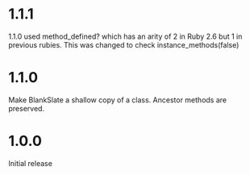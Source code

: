 # 1.1.1

1.1.0 used method_defined? which has an arity of 2 in Ruby 2.6 but 1 in previous rubies.
This was changed to check instance_methods(false)

# 1.1.0

Make BlankSlate a shallow copy of a class. Ancestor methods are preserved.

# 1.0.0

Initial release

